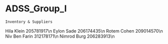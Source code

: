 # ADSS_Group_I
 ~~~~~~~~~~~~~~~~~~~~~
 Inventory & Suppliers 
 ~~~~~~~~~~~~~~~~~~~~~
 Hila Klein 205781917\n
 Eylon Sade 206174435\n
 Rotem Cohen 209014570\n
 Niv Ben Farin 312178171\n
 Nimrod Burg 206283913\n
